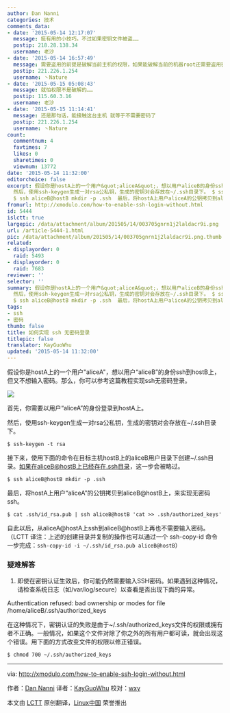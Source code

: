```yaml
---
author: Dan Nanni
categories: 技术
comments_data:
- date: '2015-05-14 12:17:07'
  message: 挺有用的小技巧。不过如果密钥文件被盗……
  postip: 218.28.138.34
  username: 老沙
- date: '2015-05-14 16:57:49'
  message: 需要盗用的前提是破解当前主机的权限，如果能破解当前的机器root还需要盗用密钥来破解密码？
  postip: 221.226.1.254
  username: 丶Nature
- date: '2015-05-15 05:08:43'
  message: 就怕权限不是破解的……
  postip: 115.60.3.16
  username: 老沙
- date: '2015-05-15 11:14:41'
  message: 还是那句话，能接触这台主机 就等于不需要密码了
  postip: 221.226.1.254
  username: 丶Nature
count:
  commentnum: 4
  favtimes: 7
  likes: 0
  sharetimes: 0
  viewnum: 13772
date: '2015-05-14 11:32:00'
editorchoice: false
excerpt: 假设你是hostA上的一个用户&quot;aliceA&quot;，想以用户aliceB的身份ssh到hostB上，但又不想输入密码。那么，你可以参考这篇教程实现ssh无密码登录。  首先，你需要以用户aliceA的身份登录到hostA上。
  然后，使用ssh-keygen生成一对rsa公私钥，生成的密钥对会存放在~/.ssh目录下。 $ ssh-keygen -t rsa  接下来，使用下面的命令在目标主机hostB上的aliceB用户目录下创建~/.ssh目录。如果在aliceB@hostB上已经存在.ssh目录，这一步会被略过。
  $ ssh aliceB@hostB mkdir -p .ssh  最后，将hostA上用户aliceA的公钥拷贝到aliceB@hostB上，来实现无密码
fromurl: http://xmodulo.com/how-to-enable-ssh-login-without.html
id: 5444
islctt: true
largepic: /data/attachment/album/201505/14/003705gnrn1j2laldacr9i.png
url: /article-5444-1.html
pic: /data/attachment/album/201505/14/003705gnrn1j2laldacr9i.png.thumb.jpg
related:
- displayorder: 0
  raid: 5493
- displayorder: 0
  raid: 7683
reviewer: ''
selector: ''
summary: 假设你是hostA上的一个用户&quot;aliceA&quot;，想以用户aliceB的身份ssh到hostB上，但又不想输入密码。那么，你可以参考这篇教程实现ssh无密码登录。  首先，你需要以用户aliceA的身份登录到hostA上。
  然后，使用ssh-keygen生成一对rsa公私钥，生成的密钥对会存放在~/.ssh目录下。 $ ssh-keygen -t rsa  接下来，使用下面的命令在目标主机hostB上的aliceB用户目录下创建~/.ssh目录。如果在aliceB@hostB上已经存在.ssh目录，这一步会被略过。
  $ ssh aliceB@hostB mkdir -p .ssh  最后，将hostA上用户aliceA的公钥拷贝到aliceB@hostB上，来实现无密码
tags:
- ssh
- 密码
thumb: false
title: 如何实现 ssh 无密码登录
titlepic: false
translator: KayGuoWhu
updated: '2015-05-14 11:32:00'
---
```


假设你是hostA上的一个用户"aliceA"，想以用户“aliceB”的身份ssh到hostB上，但又不想输入密码。那么，你可以参考这篇教程实现ssh无密码登录。


![](/data/attachment/album/201505/14/003705gnrn1j2laldacr9i.png)


首先，你需要以用户“aliceA”的身份登录到hostA上。


然后，使用ssh-keygen生成一对rsa公私钥，生成的密钥对会存放在~/.ssh目录下。



```
$ ssh-keygen -t rsa

```

接下来，使用下面的命令在目标主机hostB上的aliceB用户目录下创建~/.ssh目录。如果在aliceB@hostB上已经存在.ssh目录，这一步会被略过。



```
$ ssh aliceB@hostB mkdir -p .ssh

```

最后，将hostA上用户“aliceA”的公钥拷贝到aliceB@hostB上，来实现无密码ssh。



```
$ cat .ssh/id_rsa.pub | ssh aliceB@hostB 'cat >> .ssh/authorized_keys'

```

自此以后，从aliceA@hostA上ssh到aliceB@hostB上再也不需要输入密码。（LCTT 译注：上述的创建目录并复制的操作也可以通过一个 ssh-copy-id 命令一步完成：`ssh-copy-id -i ~/.ssh/id_rsa.pub aliceB@hostB`）


### 疑难解答


1. 即使在密钥认证生效后，你可能仍然需要输入SSH密码。如果遇到这种情况，请检查系统日志（如/var/log/secure）以查看是否出现下面的异常。


Authentication refused: bad ownership or modes for file /home/aliceB/.ssh/authorized\_keys


在这种情况下，密钥认证的失败是由于~/.ssh/authorized\_keys文件的权限或拥有者不正确。一般情况，如果这个文件对除了你之外的所有用户都可读，就会出现这个错误。用下面的方式改变文件的权限以修正错误。



```
$ chmod 700 ~/.ssh/authorized_keys 

```



---


via: <http://xmodulo.com/how-to-enable-ssh-login-without.html>


作者：[Dan Nanni](http://xmodulo.com/author/nanni) 译者：[KayGuoWhu](https://github.com/KayGuoWhu) 校对：[wxy](https://github.com/wxy)


本文由 [LCTT](https://github.com/LCTT/TranslateProject) 原创翻译，[Linux中国](http://linux.cn/) 荣誉推出